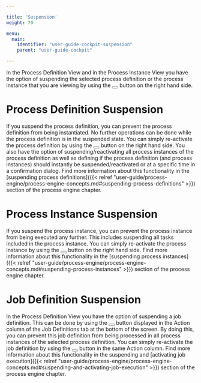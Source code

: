 ```yaml
---

title: 'Suspension'
weight: 70

menu:
  main:
    identifier: "user-guide-cockpit-suspension"
    parent: "user-guide-cockpit"

---
```


In the Process Definition View and in the Process Instance View you have the option of suspending the selected process definition or the process instance that you are viewing by using the <button class="btn btn-xs dropdown-toggle"><i class="glyphicon glyphicon-pause"></i> </button> button on the right hand side.

# Process Definition Suspension

If you suspend the process definition, you can prevent the process definition from being instantiated. No further operations can be done while the process definition is in the suspended state. You can simply re-activate the process definition by using the <button class="btn btn-xs dropdown-toggle"><i class="glyphicon glyphicon-play"></i> </button> button on the right hand side. You also have the option of suspending/reactivating all process instances of the process definition as well as defining if the process definition (and process instances) should instantly be suspended/reactivated or at a specific time in a confirmation dialog. Find more information about this functionality in the [suspending process definitions]({{< relref "user-guide/process-engine/process-engine-concepts.md#suspending-process-definitions" >}}) section of the process engine chapter.


# Process Instance Suspension

If you suspend the process instance, you can prevent the process instance from being executed any further. This includes suspending all tasks included in the process instance. You can simply re-activate the process instance by using the <button class="btn btn-xs dropdown-toggle"><i class="glyphicon glyphicon-play"></i> </button> button on the right hand side. Find more information about this functionality in the [suspending process instances]({{< relref "user-guide/process-engine/process-engine-concepts.md#suspending-process-instances" >}}) section of the process engine chapter.


# Job Definition Suspension

In the Process Definition View you have the option of suspending a job definition. This can be done by using the <button class="btn btn-xs dropdown-toggle"><i class="glyphicon glyphicon-pause"></i> </button> button displayed in the Action column of the Job Definitions tab at the bottom of the screen. By doing this, you can prevent this job definition from being processed in all process instances of the selected process definition. You can simply re-activate the job definition by using the <button class="btn btn-xs dropdown-toggle"><i class="glyphicon glyphicon-play"></i> </button> button in the same Action column. Find more information about this functionality in the suspending and [activating job execution]({{< relref "user-guide/process-engine/process-engine-concepts.md#suspending-and-activating-job-execution" >}}) section of the process engine chapter.
